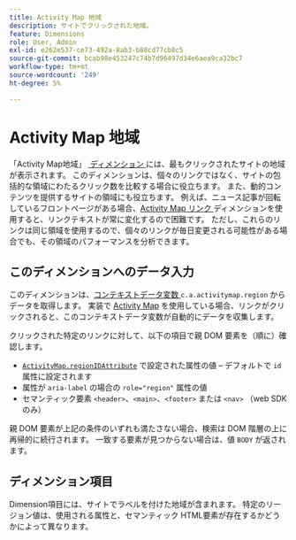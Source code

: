 ```yaml
---
title: Activity Map 地域
description: サイトでクリックされた地域。
feature: Dimensions
role: User, Admin
exl-id: e262e537-ce73-492a-8ab3-b88cd77cb8c5
source-git-commit: bcab98e453247c74b7d96497d34e6aea9ca32bc7
workflow-type: tm+mt
source-wordcount: '249'
ht-degree: 5%

---
```


# Activity Map 地域

「Activity Map地域」 [&#x200B; ディメンション &#x200B;](overview.md) には、最もクリックされたサイトの地域が表示されます。 このディメンションは、個々のリンクではなく、サイトの包括的な領域にわたるクリック数を比較する場合に役立ちます。 また、動的コンテンツを提供するサイトの領域にも役立ちます。 例えば、ニュース記事が回転しているフロントページがある場合、[Activity Map リンク &#x200B;](activity-map-link.md) ディメンションを使用すると、リンクテキストが常に変化するので困難です。 ただし、これらのリンクは同じ領域を使用するので、個々のリンクが毎日変更される可能性がある場合でも、その領域のパフォーマンスを分析できます。

## このディメンションへのデータ入力

このディメンションは、[&#x200B; コンテキストデータ変数 &#x200B;](/help/implement/vars/page-vars/contextdata.md)`c.a.activitymap.region` からデータを取得します。 実装で [Activity Map](/help/analyze/activity-map/overview.md) を使用している場合、リンクがクリックされると、このコンテキストデータ変数が自動的にデータを収集します。

クリックされた特定のリンクに対して、以下の項目で親 DOM 要素を（順に）確認します。

* [`ActivityMap.regionIDAttribute`](/help/implement/vars/config-vars/activitymap-regionidattribute.md) で設定された属性の値 – デフォルトで `id` 属性に設定されます
* 属性が `aria-label` の場合の `role="region"` 属性の値
* セマンティック要素 `<header>`、`<main>`、`<footer>` または `<nav>` （web SDKのみ）

親 DOM 要素が上記の条件のいずれも満たさない場合、検索は DOM 階層の上に再帰的に続行されます。 一致する要素が見つからない場合は、値 `BODY` が返されます。

## ディメンション項目

Dimension項目には、サイトでラベルを付けた地域が含まれます。 特定のリージョン値は、使用される属性と、セマンティック HTML要素が存在するかどうかによって異なります。
